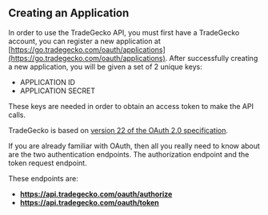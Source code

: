 ## Creating an Application

In order to use the TradeGecko API, you must first have a TradeGecko 
account, you can register a new application at 
[https://go.tradegecko.com/oauth/applications](https://go.tradegecko.com/oauth/applications).
After successfully creating a new application, you will be given a set of 2
unique keys: 

- APPLICATION ID
- APPLICATION SECRET

These keys are needed in order to obtain an access token to make the API calls.

TradeGecko is based on [version 22 of the OAuth 2.0 specification](http://tools.ietf.org/html/draft-ietf-oauth-v2-22).

If you are already familiar with OAuth, then all you really need to know
about are the two authentication endpoints. The authorization endpoint
and the token request endpoint.

These endpoints are:

- **https://api.tradegecko.com/oauth/authorize**
- **https://api.tradegecko.com/oauth/token**
